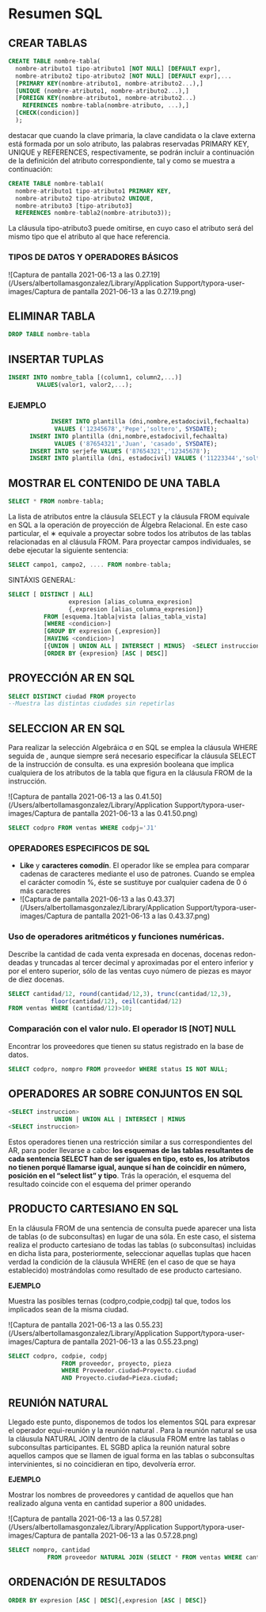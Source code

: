 # Resumen SQL

## CREAR TABLAS

```sql
CREATE TABLE nombre-tabla(
  nombre-atributo1 tipo-atributo1 [NOT NULL] [DEFAULT expr],
  nombre-atributo2 tipo-atributo2 [NOT NULL] [DEFAULT expr],...
  [PRIMARY KEY(nombre-atributo1, nombre-atributo2...),]
  [UNIQUE (nombre-atributo1, nombre-atributo2...),]
  [FOREIGN KEY(nombre-atributo1, nombre-atributo2...)
    REFERENCES nombre-tabla(nombre-atributo, ...),]
  [CHECK(condicion)]
  );
```

destacar que cuando la clave primaria, la clave candidata o la clave externa está formada por un solo atributo, las palabras reservadas PRIMARY KEY, UNIQUE y REFERENCES, respectivamente, se podrán incluir a continuación de la definición del atributo correspondiente, tal y como se muestra a continuación:

```sql
CREATE TABLE nombre-tabla1(
  nombre-atributo1 tipo-atributo1 PRIMARY KEY,
  nombre-atributo2 tipo-atributo2 UNIQUE,
  nombre-atributo3 [tipo-atributo3]
  REFERENCES nombre-tabla2(nombre-atributo3));
```


 La cláusula tipo-atributo3 puede omitirse, en cuyo caso el atributo será del mismo tipo que el atributo al que hace referencia.

### TIPOS DE DATOS Y OPERADORES BÁSICOS

![Captura de pantalla 2021-06-13 a las 0.27.19](/Users/albertollamasgonzalez/Library/Application Support/typora-user-images/Captura de pantalla 2021-06-13 a las 0.27.19.png)

## ELIMINAR TABLA

~~~sql
DROP TABLE nombre-tabla
~~~



## INSERTAR TUPLAS

~~~SQL
INSERT INTO nombre_tabla [(column1, column2,...)]
        VALUES(valor1, valor2,...);
~~~

### EJEMPLO

~~~SQL
			INSERT INTO plantilla (dni,nombre,estadocivil,fechaalta)
             VALUES ('12345678','Pepe','soltero', SYSDATE);
      INSERT INTO plantilla (dni,nombre,estadocivil,fechaalta)
             VALUES ('87654321','Juan', 'casado', SYSDATE);
      INSERT INTO serjefe VALUES ('87654321','12345678');
      INSERT INTO plantilla (dni, estadocivil) VALUES ('11223344','soltero');
~~~



## MOSTRAR EL CONTENIDO DE UNA TABLA

```SQL
SELECT * FROM nombre-tabla;
```

La lista de atributos entre la cláusula SELECT y la cláusula FROM equivale en SQL a la operación de proyección de Álgebra Relacional. En este caso particular, el ∗ equivale a proyectar sobre todos los atributos de las tablas relacionadas en al cláusula FROM. Para proyectar campos individuales, se debe ejecutar la siguiente sentencia:

```sql
SELECT campo1, campo2, .... FROM nombre-tabla;
```

SINTÁXIS GENERAL:

~~~SQL
SELECT [ DISTINCT | ALL]
                 expresion [alias_columna_expresion]
                 {,expresion [alias_columna_expresion]}
          FROM [esquema.]tabla|vista [alias_tabla_vista]
          [WHERE <condicion>]
          [GROUP BY expresion {,expresion}]
          [HAVING <condicion>]
          [{UNION | UNION ALL | INTERSECT | MINUS}  <SELECT instruccion>]
          [ORDER BY {expresion} [ASC | DESC]]

~~~

## PROYECCIÓN AR EN SQL

~~~sql
SELECT DISTINCT ciudad FROM proyecto
--Muestra las distintas ciudades sin repetirlas
~~~

## SELECCION AR EN SQL

Para realizar la selección Algebráica σ en SQL se emplea la cláusula WHERE seguida de <condicion>, aunque siempre será necesario especificar la cláusula SELECT de la instrucción de consulta. <condicion> es una expresión booleana que implica cualquiera de los atributos de la tabla que figura en la cláusula FROM de la instrucción.

![Captura de pantalla 2021-06-13 a las 0.41.50](/Users/albertollamasgonzalez/Library/Application Support/typora-user-images/Captura de pantalla 2021-06-13 a las 0.41.50.png)

~~~SQL
SELECT codpro FROM ventas WHERE codpj='J1'
~~~

### OPERADORES ESPECIFICOS DE SQL

* **Like** y **caracteres comodín**. El operador like se emplea para comparar cadenas de caracteres mediante el uso de patrones. Cuando se emplea el carácter comodín %, éste se sustituye por cualquier cadena de 0 ó más caracteres
* ![Captura de pantalla 2021-06-13 a las 0.43.37](/Users/albertollamasgonzalez/Library/Application Support/typora-user-images/Captura de pantalla 2021-06-13 a las 0.43.37.png)

### Uso de operadores aritméticos y funciones numéricas.

Describe la cantidad de cada venta expresada en docenas, docenas redon- deadas y truncadas al tercer decimal y aproximadas por el entero inferior y por el entero superior, sólo de las ventas cuyo número de piezas es mayor de diez docenas.

~~~sql
SELECT cantidad/12, round(cantidad/12,3), trunc(cantidad/12,3),
            floor(cantidad/12), ceil(cantidad/12)
FROM ventas WHERE (cantidad/12)>10;
~~~

### Comparación con el valor nulo. El operador IS [NOT] NULL

Encontrar los proveedores que tienen su status registrado en la base de datos.

~~~SQL
SELECT codpro, nompro FROM proveedor WHERE status IS NOT NULL;
~~~



## OPERADORES AR SOBRE CONJUNTOS EN SQL

~~~SQL
<SELECT instruccion>
             UNION | UNION ALL | INTERSECT | MINUS
<SELECT instruccion>
~~~

Estos operadores tienen una restricción similar a sus correspondientes del AR, para poder llevarse a cabo: **los esquemas de las tablas resultantes de cada sentencia SELECT han de ser iguales en tipo, esto es, los atributos no tienen porqué llamarse igual, aunque sí han de coincidir en número, posición en el “select list” y tipo**. Trás la operación, el esquema del resultado coincide con el esquema del primer operando

## PRODUCTO CARTESIANO EN SQL

En la cláusula FROM de una sentencia de consulta puede aparecer una lista de tablas (o de subconsultas) en lugar de una sóla. En este caso, el sistema realiza el producto cartesiano de todas las tablas (o subconsultas) incluidas en dicha lista para, posteriormente, seleccionar aquellas tuplas que hacen verdad la condición de la cláusula WHERE (en el caso de que se haya establecido) mostrándolas como resultado de ese producto cartesiano.

**EJEMPLO**

Muestra las posibles ternas (codpro,codpie,codpj) tal que, todos los implicados sean de la misma ciudad.

![Captura de pantalla 2021-06-13 a las 0.55.23](/Users/albertollamasgonzalez/Library/Application Support/typora-user-images/Captura de pantalla 2021-06-13 a las 0.55.23.png)

~~~sql
SELECT codpro, codpie, codpj
               FROM proveedor, proyecto, pieza
               WHERE Proveedor.ciudad=Proyecto.ciudad
               AND Proyecto.ciudad=Pieza.ciudad;
~~~



## REUNIÓN NATURAL

Llegado este punto, disponemos de todos los elementos SQL para expresar el operador equi-reunión y la reunión natural . Para la reunión natural se usa la cláusula NATURAL JOIN dentro de la cláusula FROM entre las tablas o subconsultas participantes. EL SGBD aplica la reunión natural sobre aquellos campos que se llamen de igual forma en las tablas o subconsultas intervinientes, si no coincidieran en tipo, devolvería error.

**EJEMPLO**

Mostrar los nombres de proveedores y cantidad de aquellos que han realizado alguna venta en cantidad superior a 800 unidades.

![Captura de pantalla 2021-06-13 a las 0.57.28](/Users/albertollamasgonzalez/Library/Application Support/typora-user-images/Captura de pantalla 2021-06-13 a las 0.57.28.png)

```SQL
SELECT nompro, cantidad
           FROM proveedor NATURAL JOIN (SELECT * FROM ventas WHERE cantidad>800);
```

## ORDENACIÓN DE RESULTADOS

```sql
ORDER BY expresion [ASC | DESC]{,expresion [ASC | DESC]}
```

